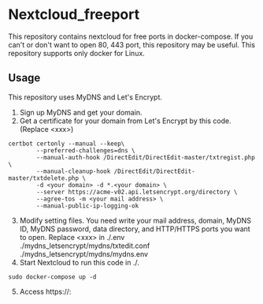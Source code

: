 # Nextcloud_freeport
This repository contains nextcloud for free ports in docker-compose.
If you can't or don't want to open 80, 443 port, this repository may be useful.
This repository supports only docker for Linux.

## Usage
This repository uses MyDNS and Let's Encrypt.
1. Sign up MyDNS and get your domain.
2. Get a certificate for your domain from Let's Encrypt by this code. (Replace \<xxx\>)
```
certbot certonly --manual --keep\
        --preferred-challenges=dns \
        --manual-auth-hook /DirectEdit/DirectEdit-master/txtregist.php \
        --manual-cleanup-hook /DirectEdit/DirectEdit-master/txtdelete.php \
        -d <your domain> -d *.<your domain> \
        --server https://acme-v02.api.letsencrypt.org/directory \
        --agree-tos -m <your mail address> \
        --manual-public-ip-logging-ok
```
3. Modify setting files. You need write your mail address, domain, MyDNS ID, MyDNS password, data directory, and HTTP/HTTPS ports you want to open.
Replace \<xxx\> in
./.env
./mydns_letsencrypt/mydns/txtedit.conf
./mydns_letsencrypt/mydns/mydns.env
4. Start Nextcloud to run this code in ./.
```
sudo docker-compose up -d
```
5. Access https://<your domain>:<HTTPS port>

